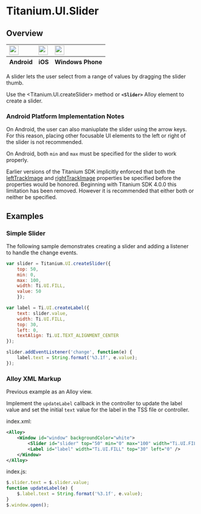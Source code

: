 # Titanium.UI.Slider

<TypeHeader/>

## Overview

<table id="platformComparison">
  <tbody>
    <tr>
      <td><img src="images/slider/slider_android.png" height="25" /></td>
      <td><img src="images/slider/slider_ios.png" height="25" /></td>
      <td><img src="images/slider/slider_wp.png" height="25" /></td>
    </tr>
  </tbody>
  <tfoot>
    <tr>
      <th>Android</th>
      <th>iOS</th>
      <th>Windows Phone</th>
    </tr>
  </tfoot>
</table>

A slider lets the user select from a range of values by dragging the slider thumb.

Use the <Titanium.UI.createSlider> method or **`<Slider>`** Alloy element to create a slider.

### Android Platform Implementation Notes

On Android, the user can also maniuplate the slider using the arrow keys. For this
reason, placing other focusable UI elements to the left or right of
the slider is not recommended.

On Android, both `min` and `max` must be specified for the slider to work properly.

Earlier versions of the Titanium SDK implicitly enforced that both the [leftTrackImage](Titanium.UI.Slider.leftTrackImage) and
[rightTrackImage](Titanium.UI.Slider.rightTrackImage) properties be specified before the properties would be honored. Beginning with
Titanium SDK 4.0.0 this limitation has been removed. However it is recommended that either both or neither be specified.

## Examples

### Simple Slider

The following sample demonstrates creating a slider and adding a listener to
handle the change events.

``` js
var slider = Titanium.UI.createSlider({
    top: 50,
    min: 0,
    max: 100,
    width: Ti.UI.FILL,
    value: 50
    });

var label = Ti.UI.createLabel({
    text: slider.value,
    width: Ti.UI.FILL,
    top: 30,
    left: 0,
    textAlign: Ti.UI.TEXT_ALIGNMENT_CENTER
});

slider.addEventListener('change', function(e) {
    label.text = String.format('%3.1f', e.value);
});
```


### Alloy XML Markup

Previous example as an Alloy view.

Implement the `updateLabel` callback in the controller to update the label value
and set the initial `text` value for the label in the TSS file or controller.

index.xml:

``` xml
<Alloy>
    <Window id="window" backgroundColor="white">
        <Slider id="slider" top="50" min="0" max="100" width="Ti.UI.FILL" value="50" onChange="updateLabel"/>
        <Label id="label" width="Ti.UI.FILL" top="30" left="0" />
    </Window>
</Alloy>
```

index.js:

``` js
$.slider.text = $.slider.value;
function updateLabel(e) {
    $.label.text = String.format('%3.1f', e.value);
}
$.window.open();
```


<ApiDocs/>
